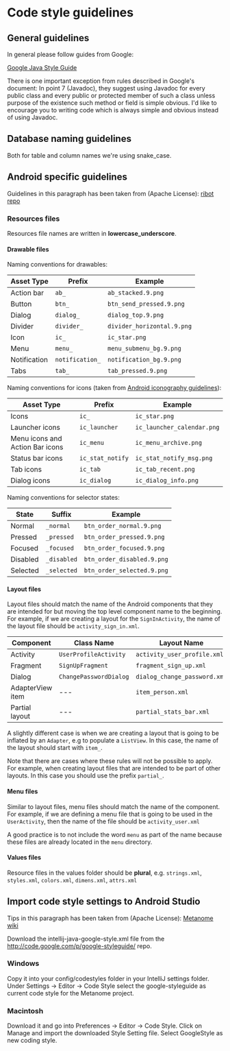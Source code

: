 # Code style guidelines
## General guidelines
In general please follow guides from Google:

[Google Java Style Guide](https://google.github.io/styleguide/javaguide.html)

There is one important exception from rules described in Google's document: In point 7 (Javadoc), they suggest using Javadoc for every public class and every public or protected member of such a class unless purpose of the existence such method or field  is simple obvious. I'd like to encourage you to writing code which is always simple and obvious instead of using Javadoc.

## Database naming guidelines
Both for table and column names we're using snake_case.

## Android specific guidelines
Guidelines in this paragraph has been taken from (Apache License): [ribot repo](https://github.com/ribot/android-guidelines/blob/master/project_and_code_guidelines.md)

### Resources files

Resources file names are written in __lowercase_underscore__.

#### Drawable files

Naming conventions for drawables:


| Asset Type   | Prefix            |		Example               |
|--------------| ------------------|-----------------------------|
| Action bar   | `ab_`             | `ab_stacked.9.png`          |
| Button       | `btn_`	            | `btn_send_pressed.9.png`    |
| Dialog       | `dialog_`         | `dialog_top.9.png`          |
| Divider      | `divider_`        | `divider_horizontal.9.png`  |
| Icon         | `ic_`	            | `ic_star.png`               |
| Menu         | `menu_	`           | `menu_submenu_bg.9.png`     |
| Notification | `notification_`	| `notification_bg.9.png`     |
| Tabs         | `tab_`            | `tab_pressed.9.png`         |

Naming conventions for icons (taken from [Android iconography guidelines](http://developer.android.com/design/style/iconography.html)):

| Asset Type                      | Prefix             | Example                      |
| --------------------------------| ----------------   | ---------------------------- |
| Icons                           | `ic_`              | `ic_star.png`                |
| Launcher icons                  | `ic_launcher`      | `ic_launcher_calendar.png`   |
| Menu icons and Action Bar icons | `ic_menu`          | `ic_menu_archive.png`        |
| Status bar icons                | `ic_stat_notify`   | `ic_stat_notify_msg.png`     |
| Tab icons                       | `ic_tab`           | `ic_tab_recent.png`          |
| Dialog icons                    | `ic_dialog`        | `ic_dialog_info.png`         |

Naming conventions for selector states:

| State	       | Suffix          | Example                     |
|--------------|-----------------|-----------------------------|
| Normal       | `_normal`       | `btn_order_normal.9.png`    |
| Pressed      | `_pressed`      | `btn_order_pressed.9.png`   |
| Focused      | `_focused`      | `btn_order_focused.9.png`   |
| Disabled     | `_disabled`     | `btn_order_disabled.9.png`  |
| Selected     | `_selected`     | `btn_order_selected.9.png`  |


#### Layout files

Layout files should match the name of the Android components that they are intended for but moving the top level component name to the beginning. For example, if we are creating a layout for the `SignInActivity`, the name of the layout file should be `activity_sign_in.xml`.

| Component        | Class Name             | Layout Name                   |
| ---------------- | ---------------------- | ----------------------------- |
| Activity         | `UserProfileActivity`  | `activity_user_profile.xml`   |
| Fragment         | `SignUpFragment`       | `fragment_sign_up.xml`        |
| Dialog           | `ChangePasswordDialog` | `dialog_change_password.xml`  |
| AdapterView item | ---                    | `item_person.xml`             |
| Partial layout   | ---                    | `partial_stats_bar.xml`       |

A slightly different case is when we are creating a layout that is going to be inflated by an `Adapter`, e.g to populate a `ListView`. In this case, the name of the layout should start with `item_`.

Note that there are cases where these rules will not be possible to apply. For example, when creating layout files that are intended to be part of other layouts. In this case you should use the prefix `partial_`.

#### Menu files

Similar to layout files, menu files should match the name of the component. For example, if we are defining a menu file that is going to be used in the `UserActivity`, then the name of the file should be `activity_user.xml`

A good practice is to not include the word `menu` as part of the name because these files are already located in the `menu` directory.

#### Values files

Resource files in the values folder should be __plural__, e.g. `strings.xml`, `styles.xml`, `colors.xml`, `dimens.xml`, `attrs.xml`


## Import code style settings to Android Studio
Tips in this paragraph has been taken from (Apache License): [Metanome wiki](https://github.com/HPI-Information-Systems/Metanome/wiki/Installing-the-google-styleguide-settings-in-intellij-and-eclipse)

Download the intellij-java-google-style.xml file from the http://code.google.com/p/google-styleguide/ repo.

### Windows

Copy it into your config/codestyles folder in your IntelliJ settings folder. Under Settings -> Editor -> Code Style select the google-styleguide as current code style for the Metanome project.

### Macintosh

Download it and go into Preferences -> Editor -> Code Style. Click on Manage and import the downloaded Style Setting file. Select GoogleStyle as new coding style.
